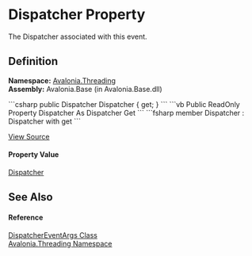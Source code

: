 # Dispatcher Property


The Dispatcher associated with this event.



## Definition
**Namespace:** <a href="N_Avalonia_Threading">Avalonia.Threading</a>  
**Assembly:** Avalonia.Base (in Avalonia.Base.dll)

<Tabs groupId="api-code-preview">
<TabItem value="csharp" label="C#">
```csharp
public Dispatcher Dispatcher { get; }
```
</TabItem>
<TabItem value="vb" label="VB">
```vb
Public ReadOnly Property Dispatcher As Dispatcher
	Get
```
</TabItem>
<TabItem value="fsharp" label="F#">
```fsharp
member Dispatcher : Dispatcher with get
```
</TabItem>
</Tabs>



<a href="https://github.com/AvaloniaUI/Avalonia/tree/master/src/Avalonia.Base/Threading/DispatcherEventArgs.cs#L13" title="View the source code">View Source</a>



#### Property Value
<a href="T_Avalonia_Threading_Dispatcher">Dispatcher</a>

## See Also


#### Reference
<a href="T_Avalonia_Threading_DispatcherEventArgs">DispatcherEventArgs Class</a>  
<a href="N_Avalonia_Threading">Avalonia.Threading Namespace</a>  

